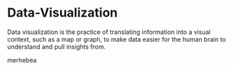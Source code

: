 # Data-Visualization
Data visualization is the practice of translating information into a visual context, such as a map or graph, to make data easier for the human brain to understand and pull insights from.


merhebea
